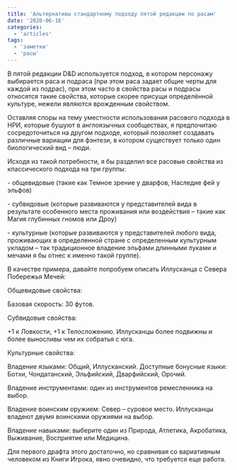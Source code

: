 ```yaml
---
title: 'Альтернативы стандартному подходу пятой редакции по расам'
date: '2020-06-16'
categories:
  - 'articles'
tags:
  - 'заметки'
  - 'расы'
---
```


В пятой редакции D&D используется подход, в котором персонажу выбирается раса и подраса (при этом раса задает общие черты для каждой из подрас), при этом часто в свойства расы и подрасы относятся такие свойства, которые скорее присущи определённой культуре, нежели являются врожденным свойством.

Оставляя споры на тему уместности использования расового подхода в НРИ, которые бушуют в англоязычных сообществах, я предпочитаю сосредоточиться на другом подходе, который позволяет создавать различные вариации для фэнтези, в котором существует только один биологический вид – люди.

Исходя из такой потребности, я бы разделил все расовые свойства из классического подхода на три группы:

\- общевидовые (такие как Темное зрение у дварфов, Наследие фей у эльфов)

\- субвидовые (которые развиваются у представителей вида в результате особенного места проживания или воздействия – такие как Магия глубинных гномов или Дроу)

\- культурные (которые развиваются у представителей любого вида, проживающих в определенной стране с определенным культурным укладом – так традиционное владение эльфами длинными луками и мечами я бы отнес к именно такой группе).

В качестве примера, давайте попробуем описать Иллусканца с Севера Побережья Мечей:

Общевидовые свойства:

Базовая скорость: 30 футов.

Субвидовые свойства:

+1 к Ловкости, +1 к Телосложению. Иллусканцы более подвижны и более выносливы чем их собратья с юга.

Культурные свойства:

Владение языками: Общий, Иллусканский. Доступные бонусные языки: Ботхи, Чондатанский, Эльфийский, Дварфийский, Орочий.

Владение инструментами: один из инструментов ремесленника на выбор.

Владение воинским оружием: Север – суровое место. Иллусканцы владеют двумя воинскими оружиями на выбор.

Владение навыками: выберите один из Природа, Атлетика, Акробатика, Выживание, Восприятие или Медицина.

Для первого драфта этого достаточно, но сравнивая со вариативным человеком из Книги Игрока, явно очевидно, что требуется еще работа.
